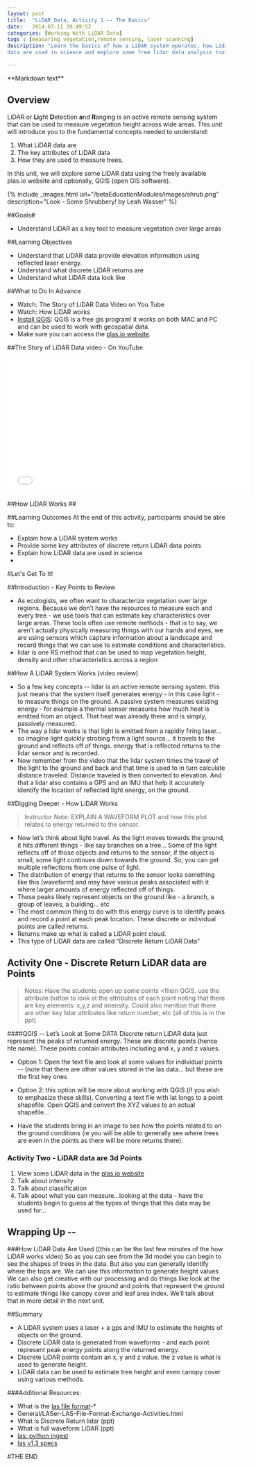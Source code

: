```yaml
---
layout: post
title:  "LiDAR Data, Activity 1 -- The Basics"
date:   2014-07-11 20:49:52
categories: [Working With LiDAR Data]
tags : [measuring vegetation,remote sensing, laser scanning]
description: "Learn the basics of how a LiDAR system operates, how Lidar
data are used in science and explore some free lidar data analysis tools. Awesome!"

---
```


<div class="clients" markdown="1"> **Markdown text** </div>

## Overview ##

LiDAR or **Li**ght **D**etection **a**nd **R**anging is an active remote sensing system that can be used to measure vegetation height across wide areas. This unit will introduce you to the fundamental concepts needed to understand:

1. What LiDAR data are 
2. The key attributes of LiDAR data
3. How they are used to measure trees. 

In this unit, we will explore some LiDAR data using the freely available plas.io website and optionally, QGIS (open GIS software).


{% include _images.html url="/betaEducationModules/images/shrub.png" description="Look - Some Shrubbery! by Leah Wasser" %}

##Goals#
*	Understand LiDAR as a key tool to measure vegetation over large areas

##Learning Objectives
*	Understand that LiDAR data provide elevation information using reflected laser energy.
*	Understand what discrete LiDAR returns are
*	Understand what LiDAR data look like


##What to Do In Advance 

*   Watch: The Story of LiDAR Data Video on You Tube
*   Watch: How LiDAR works
*   [Install QGIS](http://www.qgis.org/en/site/): QGIS is a free gis program! it works on both MAC and PC and can be used to work with geospatial data. 
*   Make sure you can access the [plas.io website](http://plas.io/).  


##The Story of LiDAR Data video - On YouTube
<iframe width="560" height="315" src="//www.youtube.com/embed/m7SXoFv6Sdc" frameborder="0" allowfullscreen></iframe>

##How LiDAR Works ##



##Learning Outcomes
At the end of this activity, participants should be able to: 

*	Explain how a LiDAR system works
*	Provide some key attributes of discrete return LiDAR data points
*	Explain how LiDAR data are used in science
*	

#Let's Get To It!

##Introduction - Key Points to Review

*	As ecologists, we often want to characterize vegetation over large regions. Because we don’t have the resources to measure each and every tree - we use tools that can estimate key characteristics over large areas. These tools often use remote methods - that is to say, we aren’t actually physically measuring things with our hands and eyes, we are using sensors which capture information about a landscape and record things that we can use to estimate conditions and characteristics.
*	lidar is one RS method that can be used to map vegetation height, density and other characteristics across a region

##How A LiDAR System Works (video review)
*	So a few key concepts -- lidar is an active remote sensing system. this just means that the system itself generates energy - in this case light - to measure things on the ground. A passive system measures existing energy - for example a thermal sensor measures how much heat is emitted from an object. That heat was already there and is simply, passively measured.
*	The way a lidar works is that light is emitted from a rapidly firing laser… so imagine light quickly strobing from a light source… it travels to the ground and reflects off of things. energy that is reflected returns to the lidar sensor and is recorded.
*	Now remember from the video that the lidar system times the travel of the light to the ground and back and that time is used to in turn calculate distance traveled. Distance traveled is then converted to elevation. And that a lidar also contains a GPS and an IMU that help it accurately identify the location of reflected light energy, on the ground.

##Digging Deeper - How LiDAR Works


> Instructor Note: EXPLAIN A WAVEFORM PLOT and how this plot relates to energy returned to the sensor.


*	Now let’s think about light travel. As the light moves towards the ground, it hits different things - like say branches on a tree… Some of the light reflects off of those objects and returns to the sensor, if the object is small, some light continues down towards the ground. So, you can get multiple reflections from one pulse of light. 
*	The distribution of energy that returns to the sensor looks something like this (waveform) and may have various peaks associated with it where larger amounts of energy reflected off of things.
*	These peaks likely represent objects on the ground like - a branch, a group of leaves, a building… etc
*	The most common thing to do with this energy curve is to identify peaks and record a point at each peak location. These discrete or individual points are called returns. 
*	Returns make up what is called a LiDAR point cloud.
*	This type of LiDAR data are called “Discrete Return LiDAR Data”
	
	
##	Activity One - Discrete Return LiDAR data are Points
> Notes: Have the students open up some points <filein QGIS. use the attribute button to look at the attributes of each point noting that there are key elements: x,y,z and intensity. Could also mention that there are other key lidar attributes like return number, etc (all of this is in the ppt)


####QGIS -- Let’s Look at Some DATA
Discrete return LiDAR data just represent the peaks of returned energy. These are discrete points (hence hte name). These points contain attributes including and x, y and z values. 

*	Option 1: Open the text file and  look at some values for individual points -- (note that there are other values stored in the las data… but these are the first key ones
*	Option 2: this option will be more about working with QGIS (if you wish to emphasize these skills). Converting a text file with lat longs to a point shapefile. Open QGIS and convert the XYZ values to an actual shapefile…
	
* Have the students bring in an image to see how the points related to on the ground conditions (ie you will be able to generally see where trees are even in the points as there will be more returns there).



### Activity Two - LiDAR data are 3d Points


1. View some LiDAR data in the [plas.io website](plas.io)
2. Talk about intensity
3. Talk about classification
4. Talk about what you can measure…looking at the data - have the students begin to guess at the types of things that this data may be used for...


## Wrapping Up -- 
###How LiDAR Data Are Used  ((this can be the last few minutes of the how LiDAR works video)
So as you can see from the 3d model you can begin to see the shapes of trees in the data. But also you can generally identify where the tops are. We can use this information to generate height values
We can also get creative with our processing and do things like look at the ratio between points above the ground and points that represent the ground to estimate things like canopy cover and leaf area index.
We’ll talk about that in more detail in the next unit.

##Summary
*	A LiDAR system uses a laser + a gps and IMU to estimate the heights of objects on the ground.
*	Discrete LiDAR data is generated from waveforms - and each point represent peak energy points along the returned energy.
*	Discrete LiDAR points contain an x, y and z value. the z value is what is used to generate height.
*	LiDAR data can be used to estimate tree height and even canopy cover using various methods.

###Additional Resources:
*	What is the  [las file format](http://www.asprs.org/Committee "las file format: ")-*
*	General/LASer-LAS-File-Format-Exchange-Activities.html
*	What is Discrete Return lidar (ppt)
*	What is full waveform LiDAR (ppt)
*	[las: python ingest](http://laspy.readthedocs.org/en/latest/tut_background.html)
*	[las v1.3 specs](http://www.asprs.org/a/society/committees/standards/asprs_las_spec_v13.pdf)

#THE END 

